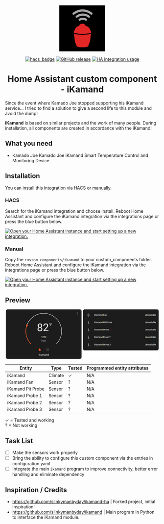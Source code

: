 <span align="center">

<a href="https://github.com/plmilord/Hass.io-custom-component-ikamand"><img src="https://raw.githubusercontent.com/plmilord/Hass.io-custom-component-ikamand/master/images/icon.png" width="150"></a>

[![hacs_badge](https://img.shields.io/badge/HACS-Default-orange.svg)](https://github.com/hacs/integration)
[![GitHub release](https://img.shields.io/github/release/plmilord/Hass.io-custom-component-ikamand.svg)](https://GitHub.com/plmilord/Hass.io-custom-component-ikamand/releases/)
[![HA integration usage](https://img.shields.io/badge/dynamic/json?color=41BDF5&logo=home-assistant&label=integration%20usage&suffix=%20installs&cacheSeconds=15600&url=https://analytics.home-assistant.io/custom_integrations.json&query=$.ikamand.total)](https://analytics.home-assistant.io/custom_integrations.json)

# Home Assistant custom component - iKamand

</span>

Since the event where Kamado Joe stopped supporting his iKamand service... I tried to find a solution to give a second life to this module and avoid the dump!

**iKamand** is based on similar projects and the work of many people. During installation, all components are created in accordance with the iKamand!

## What you need

- Kamado Joe Kamado Joe iKamand Smart Temperature Control and Monitoring Device

## Installation

You can install this integration via [HACS](#hacs) or [manually](#manual).

### HACS

Search for the iKamand integration and choose install. Reboot Home Assistant and configure the iKamand integration via the integrations page or press the blue button below.

[![Open your Home Assistant instance and start setting up a new integration.](https://my.home-assistant.io/badges/config_flow_start.svg)](https://my.home-assistant.io/redirect/config_flow_start/?domain=ikamand)


### Manual

Copy the `custom_components/ikamand` to your custom_components folder. Reboot Home Assistant and configure the iKamand integration via the integrations page or press the blue button below.

[![Open your Home Assistant instance and start setting up a new integration.](https://my.home-assistant.io/badges/config_flow_start.svg)](https://my.home-assistant.io/redirect/config_flow_start/?domain=ikamand)


## Preview

<span align="center">

<a href="https://github.com/plmilord/Hass.io-custom-component-ikamand"><img src="https://raw.githubusercontent.com/plmilord/Hass.io-custom-component-ikamand/master/images/preview.png" width="500"></a>

</span>

Entity | Type | Tested | Programmed entity attributes
------ | ---- | ------ | ----------------------------
iKamand | Climate | ✓ | N/A
iKamand Fan | Sensor | ? | N/A
iKamand Pit Probe | Sensor | ? | N/A
iKamand Probe 1 | Sensor | ? | N/A
iKamand Probe 2 | Sensor | ? | N/A
iKamand Probe 3 | Sensor | ? | N/A

✓ = Tested and working  
? = Not working

## Task List

- [ ] Make the sensors work properly
- [ ] Bring the ability to configure this custom component via the entries in configuration.yaml
- [ ] Integrate the main ```ikamand``` program to improve connectivity, better error handling and eliminate dependency

## Inspiration / Credits

- https://github.com/slinkymanbyday/ikamand-ha | Forked project, initial inspiration!
- https://github.com/slinkymanbyday/ikamand | Main program in Python to interface the iKamand module.
